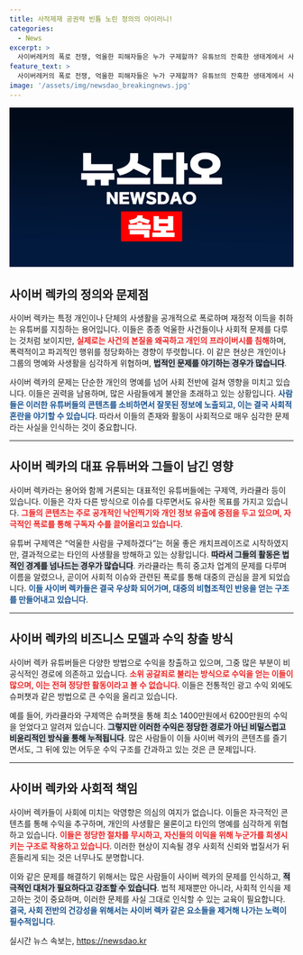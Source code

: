 ```yaml
---
title: 사적제재 공권력 빈틈 노린 정의의 아이러니!
categories:
  - News
excerpt: >
  사이버레커의 폭로 전쟁, 억울한 피해자들은 누가 구제할까? 유튜브의 잔혹한 생태계에서 사적 제재와 공갈의 메커니즘이 밝혀진다. 이들이 남긴 상처와 비즈니스 모델, 그리고 그 이면의 숨겨진 진실을 들어보세요!
feature_text: >
  사이버레커의 폭로 전쟁, 억울한 피해자들은 누가 구제할까? 유튜브의 잔혹한 생태계에서 사적 제재와 공갈의 메커니즘이 밝혀진다. 이들이 남긴 상처와 비즈니스 모델, 그리고 그 이면의 숨겨진 진실을 들어보세요!
image: '/assets/img/newsdao_breakingnews.jpg'
---
```


<p><img src="/assets/img/newsdao_breakingnews.jpg" alt="cryptoinkorea 속보" /></p>

<h2 data-ke-size="size26">사이버 렉카의 정의와 문제점</h2>

<p data-ke-size="size16">사이버 렉카는 특정 개인이나 단체의 사생활을 공개적으로 폭로하며 재정적 이득을 취하는 유튜버를 지칭하는 용어입니다. 이들은 종종 억울한 사건들이나 사회적 문제를 다루는 것처럼 보이지만, <b><span style="color: #ee2323;">실제로는 사건의 본질을 왜곡하고 개인의 프라이버시를 침해</span></b>하며, 폭력적이고 파괴적인 행위를 정당화하는 경향이 뚜렷합니다. 이 같은 현상은 개인이나 그룹의 명예와 사생활을 심각하게 위협하며, <b><span style="background-color: #21538527;">법적인 문제를 야기하는 경우가 많습니다</span></b>.</p>

<p data-ke-size="size16">사이버 렉카의 문제는 단순한 개인의 명예를 넘어 사회 전반에 걸쳐 영향을 미치고 있습니다. 이들은 권력을 남용하며, 많은 사람들에게 불안을 초래하고 있는 상황입니다. <b><span style="color: #1a5490;">사람들은 이러한 유튜버들의 콘텐츠를 소비하면서 잘못된 정보에 노출되고, 이는 결국 사회적 혼란을 야기할 수 있습니다</span></b>. 따라서 이들의 존재와 활동이 사회적으로 매우 심각한 문제라는 사실을 인식하는 것이 중요합니다.</p>

<hr>

<h2 data-ke-size="size26">사이버 렉카의 대표 유튜버와 그들이 남긴 영향</h2>

<p data-ke-size="size16">사이버 렉카라는 용어와 함께 거론되는 대표적인 유튜버들에는 구제역, 카라큘라 등이 있습니다. 이들은 각자 다른 방식으로 이슈를 다루면서도 유사한 목표를 가지고 있습니다. <b><span style="color: #ee2323;">그들의 콘텐츠는 주로 공개적인 낙인찍기와 개인 정보 유출에 중점을 두고 있으며, 자극적인 폭로를 통해 구독자 수를 끌어올리고 있습니다</span></b>.</p>

<p data-ke-size="size16">유튜버 구제역은 “억울한 사람을 구제하겠다”는 허울 좋은 캐치프레이즈로 시작하였지만, 결과적으로는 타인의 사생활을 방해하고 있는 상황입니다. <b><span style="background-color: #21538527;">따라서 그들의 활동은 법적인 경계를 넘나드는 경우가 많습니다</span></b>. 카라큘라는 특히 중고차 업계의 문제를 다루며 이름을 알렸으나, 곧이어 사회적 이슈와 관련된 폭로를 통해 대중의 관심을 끌게 되었습니다. <b><span style="color: #1a5490;">이들 사이버 렉카들은 결국 우상화 되어가며, 대중의 비협조적인 반응을 얻는 구조를 만들어내고 있습니다</span></b>.</p>

<hr>

<h2 data-ke-size="size26">사이버 렉카의 비즈니스 모델과 수익 창출 방식</h2>

<p data-ke-size="size16">사이버 렉카 유튜버들은 다양한 방법으로 수익을 창출하고 있으며, 그중 많은 부분이 비공식적인 경로에 의존하고 있습니다. <b><span style="color: #ee2323;">소위 공갈죄로 불리는 방식으로 수익을 얻는 이들이 많으며, 이는 전혀 정당한 활동이라고 볼 수 없습니다</span></b>. 이들은 전통적인 광고 수익 외에도 슈퍼챗과 같은 방법으로 큰 수익을 올리고 있습니다.</p>

<p data-ke-size="size16">예를 들어, 카라큘라와 구제역은 슈퍼챗을 통해 최소 1400만원에서 6200만원의 수익을 얻었다고 알려져 있습니다. <b><span style="background-color: #21538527;">그렇지만 이러한 수익은 정당한 경로가 아닌 비밀스럽고 비윤리적인 방식을 통해 누적됩니다</span></b>. 많은 사람들이 이들 사이버 렉카의 콘텐츠를 즐기면서도, 그 뒤에 있는 어두운 수익 구조를 간과하고 있는 것은 큰 문제입니다.</p>

<hr>

<h2 data-ke-size="size26">사이버 렉카와 사회적 책임</h2>

<p data-ke-size="size16">사이버 렉카들이 사회에 미치는 악영향은 의심의 여지가 없습니다. 이들은 자극적인 콘텐츠를 통해 수익을 추구하며, 개인의 사생활은 물론이고 타인의 명예를 심각하게 위협하고 있습니다. <b><span style="color: #ee2323;">이들은 정당한 절차를 무시하고, 자신들의 이익을 위해 누군가를 희생시키는 구조로 작용하고 있습니다</span></b>. 이러한 현상이 지속될 경우 사회적 신뢰와 법질서가 뒤흔들리게 되는 것은 너무나도 분명합니다.</p>

<p data-ke-size="size16">이와 같은 문제를 해결하기 위해서는 많은 사람들이 사이버 렉카의 문제를 인식하고, <b><span style="background-color: #21538527;">적극적인 대처가 필요하다고 강조할 수 있습니다</span></b>. 법적 제재뿐만 아니라, 사회적 인식을 제고하는 것이 중요하며, 이러한 문제를 사실 그대로 인식할 수 있는 교육이 필요합니다. <b><span style="color: #1a5490;">결국, 사회 전반의 건강성을 위해서는 사이버 렉카 같은 요소들을 제거해 나가는 노력이 필수적입니다</span></b>.</p>
실시간 뉴스 속보는, <a href="https://newsdao.kr" rel="dofollow">https://newsdao.kr</a>


